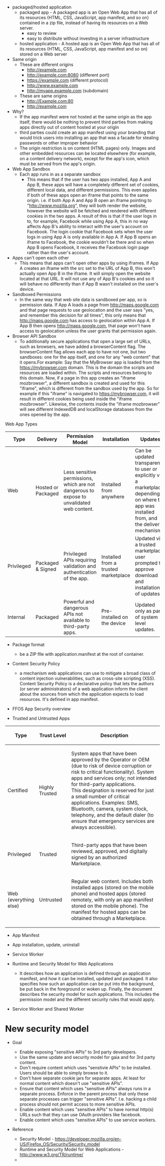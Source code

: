  - packaged/hosted application
	 - packaged app - A packaged app is an Open Web App that has all of its resources (HTML, CSS, JavaScript, app manifest, and so on) contained in a zip file, instead of having its resources on a Web server. 
		 - easy to review
		 - easy to distribute without investing in a server infrastructure
	 - hosted application - A hosted app is an Open Web App that has all of its resources (HTML, CSS, JavaScript, app manifest and so on) stored on a Web server
 - Same origin 
	 - These are different origins
		 - http://example.com
		 - http://example.com:8080 (different port)   
		 - https://example.com (different protocol)
		 - http://www.example.com
		 - http://myapp.example.com (subdomain)
	 - These are same origins 
		 - http://Example.com:80
		 - http://example.com
 - Why?
	 - If the app manifest were not hosted at the same origin as the app itself, there would be nothing to prevent third parties from making apps directly out of content hosted at your origin
	 - third parties could create an app manifest using your branding that would trick users into installing an app that was a facade for stealing passwords or other improper behavior
	 - The origin restriction is on content (HTML pages) only. Images and other embedded resources can be located elsewhere (for example, on a content delivery network), except for the app's icon, which must be served from the app's origin.
 - Web App Sandbox
	 - Each app runs in as a separate sandbox
		 - This means that if the user has two apps installed, App A and App B, these apps will have a completely different set of cookies, different local data, and different permissions. This even applies if both of these apps open an iframe that points to the same origin. i.e. if both App A and App B open an iframe pointing to "http://www.mozilla.org", they will both render the website, however the website will be fetched and rendered with different cookies in the two apps. A result of this is that if the user logs in to, for example, Facebook while using App A, this in no way affects App B's ability to interact with the user's account on Facebook. The login cookie that Facebook sets when the user logs in using App A is only available in App A. If App B opens an iframe to Facebook, the cookie wouldn't be there and so when App B opens Facebook, it receives the Facebook login page rather than the user's account.
 - Apps can't open each other 
	 - This means that apps can't open other apps by using iframes. If App A creates an iframe with the src set to the URL of App B, this won't actually open App B in the iframe. It will simply open the website located at that URL. It will not use any of App B's cookies and so it will behave no differently than if App B wasn't installed on the user's device.
 - Sandboxed Permissions
	 - In the same way that web site data is sandboxed per app, so is permission data. If App A loads a page from http://maps.google.com and that page requests to use geolocation and the user says "yes, and remember this decision for all times", this only means that http://maps.google.com has access to geolocation within App A. If App B then opens http://maps.google.com, that page won't have access to geolocation unless the user grants that permission again.
 - Browser API Sandbox
	 - To additionally secure applications that open a large set of URLs, such as browsers, we have added a browserContent flag. The browserContent flag allows each app to have not one, but two sandboxes: one for the app itself, and one for any "web content" that it opens.For example:
Say that the MyBrowser app is loaded from the https://mybrowser.com domain. This is the domain the scripts and resources are loaded within. The scripts and resources belong to this domain. Now, if a page in this app creates an "iframe mozbrowser", a different sandbox is created and used for this "iframe", which is different from the sandbox used by the app. So for example if this "iframe" is navigated to https://mybrowser.com, it will result in different cookies being used inside the "iframe mozbrowser". Likewise, the contents inside the "iframe mozbrowser" will see different IndexedDB and localStorage databases from the ones opened by the app.


Web App Types 
<table>
<thead>
  <tr>
   <th scope="col">Type</th>
   <th scope="col">Delivery</th>
   <th scope="col">Permission Model</th>
   <th scope="col">Installation</th>
   <th scope="col">Updates</th>
  </tr>
 </thead>
 <tbody>
  <tr>
   <td>Web</td>
   <td>Hosted or Packaged</td>
   <td>Less sensitive permissions, which are not dangerous to expose to unvalidated web content.</td>
   <td>Installed from anywhere</td>
   <td>Can be updated transparently to user or explicitly via a marketplace, depending on where the app was installed from, and the delivery mechanism.</td>
  </tr>
  <tr>
   <td>Privileged</td>
   <td>Packaged &amp; Signed</td>
   <td>Privileged APIs requiring validation and authentication of the app.</td>
   <td>Installed from a trusted marketplace</td>
   <td>Updated via a trusted marketplace, user prompted to approve download and installation of updates.</td>
  </tr>
  <tr>
   <td>Internal</td>
   <td>Packaged</td>
   <td>Powerful and dangerous APIs not available to third-party apps.</td>
   <td>Pre-installed on the device</td>
   <td>Updated only as part of system level updates.</td>
  </tr>
 </tbody>
</table>

 - Package format
	 - be a ZIP fIle with application.manifest at the root of container. 
 - Content Security Policy
	 - a mechanism web applications can use to mitigate a broad class of content injection vulnerabilities, such as cross-site scripting (XSS). Content Security Policy is a declarative policy that lets the authors (or server administrators) of a web application inform the client about the sources from which the application expects to load resources. It's defined in app manifest. 

 - FFOS App Security overview
 - Trusted and Untrusted Apps
<table>
 <thead>
  <tr>
   <th style="width: 82px;">
    <p>Type</p>
   </th>
   <th style="width: 102px;">
    <p>Trust Level</p>
   </th>
   <th style="width: 447px;">
    <p>Description</p>
   </th>
  </tr>
 </thead>
 <tbody>
  <tr>
   <td style="width: 82px;">
    <p>Certified</p>
   </td>
   <td style="width: 102px;">
    <p>Highly Trusted</p>
   </td>
   <td style="width: 447px;">
    <p>System apps that have been approved by the Operator or OEM (due to risk of device corruption or risk to critical functionality). System apps and services only; not intended for third-party applications.<br>
     This designation is reserved for just a small number of critical applications. Examples: SMS, Bluetooth, camera, system clock, telephony, and the default dialer (to ensure that emergency services are always accessible).</p>
   </td>
  </tr>
  <tr>
   <td style="width: 82px;">
    <p>Privileged</p>
   </td>
   <td style="width: 102px;">
    <p>Trusted</p>
   </td>
   <td style="width: 447px;">
    <p>Third-party apps that have been reviewed, approved, and digitally signed by an authorized Marketplace.</p>
   </td>
  </tr>
  <tr>
   <td style="width: 82px;">
    <p>Web (everything else)</p>
   </td>
   <td style="width: 102px;">
    <p>Untrusted</p>
   </td>
   <td style="width: 447px;">
    <p>Regular web content. Includes both installed apps (stored on the mobile phone) and hosted apps (stored remotely, with only an app manifest stored on the mobile phone). The manifest for hosted apps can be obtained through a Marketplace.</p>
   </td>
  </tr>
 </tbody>
</table>

 - App Manifest
 - App installation, update, uninstall
 - Service Worker 

 - Runtime and Security Model for Web Applications
	 - It describes how an application is defined through an application manifest, and how it can be installed, updated and packaged. It also specifies how such an application can be put into the background, be put back in the foreground or woken up. Finally, the document describes the security model for such applications. This includes the permission model and the different security rules that would apply.

 - Service Worker and Shared Worker

New security model
==================
 - Goal
	 - Enable exposing "sensitive APIs" to 3rd party developers. 
	 - Use the same update and security model for gaia and for 3rd party content. 
	 - Don't require content which uses "senstivie APIs" to be installed. Users should be able to simply browse to it. 
	 - Don't have separate cookie jars for separate apps. At least for normal content which doesn't use "sensitive APIs". 
	 - Ensure that content which uses "sensitive APIs" always runs in a separate process. Enforce in the parent process that only these separate processes can trigger "sensitive APIs". I.e. hacking a child process should not permit access to more sensitive APIs. 
	 - Enable content which uses "sensitive APIs" to have normal http(s) URLs such that they can use OAuth providers like facebook. 
	 -  Enable content which uses "sensitive APIs" to use service workers. 

 - Reference
	 - Security Model - https://developer.mozilla.org/en-US/Firefox_OS/Security/Security_model
	 - Runtime and Security Model for Web Applications - http://www.w3.org/TR/runtime/
	 - 
